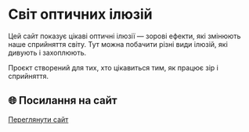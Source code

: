 # Світ оптичних ілюзій

Цей сайт показує цікаві оптичні ілюзії — зорові ефекти, які змінюють наше сприйняття світу. Тут можна побачити різні види ілюзій, які дивують і захоплюють.

Проєкт створений для тих, хто цікавиться тим, як працює зір і сприйняття.

## 🌐 Посилання на сайт

[Переглянути сайт]()
